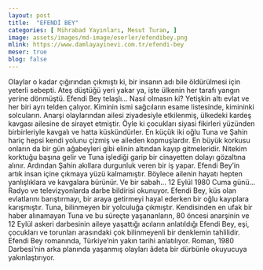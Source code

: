 ```yaml
---
layout: post
title:  "EFENDİ BEY"
categories: [ Mihrabad Yayınları, Mesut Turan, ]
image: assets/images/md-image/eserler/efendibey.png
mlink: https://www.damlayayinevi.com.tr/efendi-bey
meser: true
blog: false
---
```


Olaylar o kadar çığırından çıkmıştı ki, bir insanın adı bile öldürülmesi için yeterli sebepti. Ateş düştüğü yeri yakar ya, işte ülkenin her tarafı yangın yerine dönmüştü. Efendi Bey telaşlı… Nasıl olmasın ki? Yetişkin altı evlat ve her biri ayrı telden çalıyor. Kiminin ismi sağcıların esame listesinde, kimininki solcuların. Anarşi olaylarından ailesi ziyadesiyle etkilenmiş, ülkedeki kardeş kavgası ailesine de sirayet etmiştir. Öyle ki çocukları siyasi fikirleri yüzünden birbirleriyle kavgalı ve hatta küskündürler. En küçük iki oğlu Tuna ve Şahin
hariç hepsi kendi yolunu çizmiş ve aileden kopmuşlardır. En büyük korkusu onların da bir gün ağabeyleri gibi elinin altından kayıp gitmeleridir. Nitekim korktuğu başına gelir ve Tuna işlediği garip bir cinayetten dolayı gözaltına alınır. Ardından Şahin akıllara durgunluk veren
bir iş yapar. Efendi Bey’in artık insan içine çıkmaya yüzü kalmamıştır. Böylece ailenin hayatı hepten yanlışlıklara ve kavgalara bürünür. Ve bir sabah… 12 Eylül 1980 Cuma günü... Radyo
ve televizyonlarda darbe bildirisi okunuyor. Efendi Bey, küs olan evlatlarını barıştırmayı, bir araya getirmeyi hayal ederken bir oğlu kayıplara karışmıştır. Tuna, bilinmeyen bir yolculuğa çıkmıştır. Kendisinden en ufak bir haber alınamayan Tuna ve bu süreçte yaşananların, 80
öncesi anarşinin ve 12 Eylül askeri darbesinin aileye yaşattığı acıların anlatıldığı Efendi Bey, eşi, çocukları ve torunları arasındaki çok bilinmeyenli bir denklemin tahlilidir.
Efendi Bey romanında, Türkiye’nin yakın tarihi anlatılıyor. Roman, 1980 Darbesi’nin arka planında yaşanmış olayları âdeta bir dürbünle okuyucuya yakınlaştırıyor.